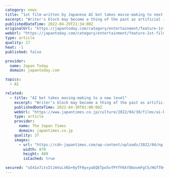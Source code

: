 ```yaml
---
category: news
title: "1st film written by Japanese AI bot takes movie-making to next phase"
excerpt: "Writer's block may become a thing of the past as artificial intelligence is increasingly harnessed in the creative arts, and the first film written by a Japanese AI bot is aiming to demonstrate what it can do at a major short film festival this year."
publishedDateTime: 2022-04-29T21:34:00Z
originalUrl: "https://japantoday.com/category/entertainment/feature-1st-film-written-by-japanese-ai-bot-takes-movie-making-to-next-phase"
webUrl: "https://japantoday.com/category/entertainment/feature-1st-film-written-by-japanese-ai-bot-takes-movie-making-to-next-phase"
type: article
quality: 17
heat: -1
published: false

provider:
  name: Japan Today
  domain: japantoday.com

topics:
  - AI

related:
  - title: "AI bot takes moving-making to a new level"
    excerpt: "Writer’s block may become a thing of the past as artificial intelligence is increasingly harnessed in the creative arts, and the first film written by a Japanese AI bot is aiming to demonstrate what it can do at a major short film festival this year."
    publishedDateTime: 2022-04-30T01:00:00Z
    webUrl: "https://www.japantimes.co.jp/culture/2022/04/30/films/ai-bot-boy-sprouted/"
    type: article
    provider:
      name: The Japan Times
      domain: japantimes.co.jp
    quality: 37
    images:
      - url: "https://cdn-japantimes.com/wp-content/uploads/2022/04/np_file_155778-870x489.jpeg"
        width: 870
        height: 489
        isCached: true

secured: "u541o7itvItJmVuLV6b+0yTF0yxyaEQETpo5vfPYfF6kf8bovmFgl5/HGfT0yv0I0pVlg86PXXnaQc+2T6qFWqSIZauVSAayP5L9HQ8ghtmSTaVDdqulAs9ltFj2Jn802g/z1nOz/cUBubHQzGf4j249LCBkOMjAqcKdF/JqrNCDCg/hT4b3pnRDCXivh4xlNFMw6ZRS3z8vaMusT9Xp2PPyIFHvzNdpqIsIJQhecn7sj3mkvBuXihr45TX8OAeKgDJXjqx1pl1PSnHYARfib7GtC7nbuYCUzq2hZW40u4VuVYOGinWzv7hypzrCLoMCdsCojewyHO1TiQvwq1gjhTT8bCJo/OZ1502/zHcmu+Q=;MfEGy9SNvWC+RBySU4+4lA=="
---
```


